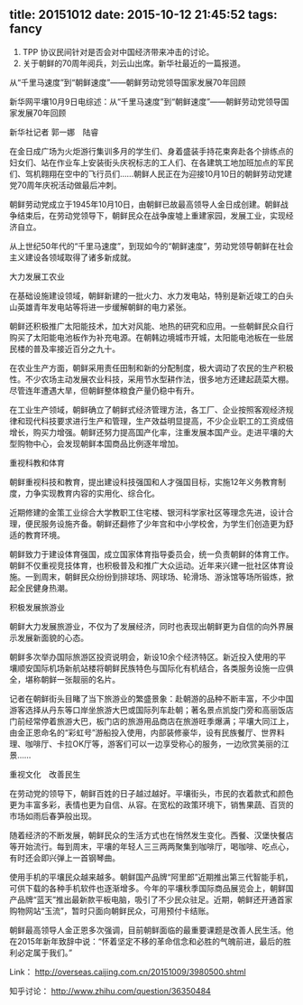 title: 20151012
date: 2015-10-12 21:45:52
tags: fancy
---

1. TPP 协议民间针对是否会对中国经济带来冲击的讨论。
2. 关于朝鲜的70周年阅兵，刘云山出席。新华社最近的一篇报道。

从“千里马速度”到“朝鲜速度”——朝鲜劳动党领导国家发展70年回顾

新华网平壤10月9日电综述：从“千里马速度”到“朝鲜速度”——朝鲜劳动党领导国家发展70年回顾

新华社记者 郭一娜　陆睿

在金日成广场为火炬游行集训多月的学生们、身着盛装手持花束奔赴各个排练点的妇女们、站在作业车上安装街头庆祝标志的工人们、在各建筑工地加班加点的军民们、驾机翱翔在空中的飞行员们……朝鲜人民正在为迎接10月10日的朝鲜劳动党建党70周年庆祝活动做最后冲刺。

朝鲜劳动党成立于1945年10月10日，由朝鲜已故最高领导人金日成创建。朝鲜战争结束后，在劳动党领导下，朝鲜民众在战争废墟上重建家园，发展工业，实现经济自立。

从上世纪50年代的“千里马速度”，到现如今的“朝鲜速度”，劳动党领导朝鲜在社会主义建设各领域取得了诸多新成就。

大力发展工农业

在基础设施建设领域，朝鲜新建的一批火力、水力发电站，特别是新近竣工的白头山英雄青年发电站等将进一步缓解朝鲜的电力紧张。

朝鲜还积极推广太阳能技术，加大对风能、地热的研究和应用。一些朝鲜民众自行购买了太阳能电池板作为补充电源。在朝韩边境城市开城，太阳能电池板在一些居民楼的普及率接近百分之九十。

在农业生产方面，朝鲜采用责任田制和新的分配制度，极大调动了农民的生产积极性。不少农场主动发展农业科技，采用节水型耕作法，很多地方还建起蔬菜大棚。尽管连年遭遇大旱，但朝鲜整体粮食产量仍稳中有升。

在工业生产领域，朝鲜确立了朝鲜式经济管理方法，各工厂、企业按照客观经济规律和现代科技要求进行生产和管理，生产效益明显提高，不少企业职工的工资成倍增长，购买力增强。朝鲜还努力提高国产化率，注重发展本国产业。走进平壤的大型购物中心，会发现朝鲜本国商品比例逐年增加。

重视科教和体育

朝鲜重视科技和教育，提出建设科技强国和人才强国目标，实施12年义务教育制度，力争实现教育内容的实用化、综合化。

近期修建的金策工业综合大学教职工住宅楼、银河科学家社区等理念先进，设计合理，便民服务设施齐备。朝鲜还翻修了少年宫和中小学校舍，为学生们创造更为舒适的教育环境。

朝鲜致力于建设体育强国，成立国家体育指导委员会，统一负责朝鲜的体育工作。朝鲜不仅重视竞技体育，也积极普及和推广大众运动。近年来兴建一批社区体育设施。一到周末，朝鲜民众纷纷到排球场、网球场、轮滑场、游泳馆等场所锻炼，掀起全民健身热潮。

积极发展旅游业

朝鲜大力发展旅游业，不仅为了发展经济，同时也表现出朝鲜更为自信的向外界展示发展新面貌的心态。

朝鲜多次举办国际旅游区投资说明会，新设10余个经济特区。新近投入使用的平壤顺安国际机场新航站楼将朝鲜民族特色与国际化有机结合，各类服务设施一应俱全，堪称朝鲜一张靓丽的名片。

记者在朝鲜街头目睹了当下旅游业的繁盛景象：赴朝游的品种不断丰富，不少中国游客选择从丹东等口岸坐旅游大巴或国际列车赴朝；著名景点凯旋门旁和高丽饭店门前经常停着旅游大巴，板门店的旅游用品商店在旅游旺季爆满；平壤大同江上，由金正恩命名的“彩虹号”游船投入使用，内部装修豪华，设有民族餐厅、世界料理、咖啡厅、卡拉OK厅等，游客们可以一边享受称心的服务，一边欣赏美丽的江景……

重视文化　改善民生

在劳动党的领导下，朝鲜百姓的日子越过越好。平壤街头，市民的衣着款式和颜色更为丰富多彩，表情也更为自信、从容。在宽松的政策环境下，销售果蔬、百货的市场如雨后春笋般出现。

随着经济的不断发展，朝鲜民众的生活方式也在悄然发生变化。西餐、汉堡快餐店等开始流行。每到周末，平壤的年轻人三三两两聚集到咖啡厅，喝咖啡、吃点心，有时还会即兴弹上一首钢琴曲。

使用手机的平壤民众越来越多。朝鲜国产品牌“阿里郎”近期推出第三代智能手机，可供下载的各种手机软件也逐渐增多。今年的平壤秋季国际商品展览会上，朝鲜国产品牌“蓝天”推出最新款平板电脑，吸引了不少民众驻足。近期，朝鲜还开通首家购物网站“玉流”，暂时只面向朝鲜民众，可用预付卡结账。

朝鲜最高领导人金正恩多次强调，目前朝鲜面临的最重要课题是改善人民生活。他在2015年新年致辞中说：“怀着坚定不移的革命信念和必胜的气魄前进，最后的胜利必定属于我们。”

Link： http://overseas.caijing.com.cn/20151009/3980500.shtml

知乎讨论： http://www.zhihu.com/question/36350484
